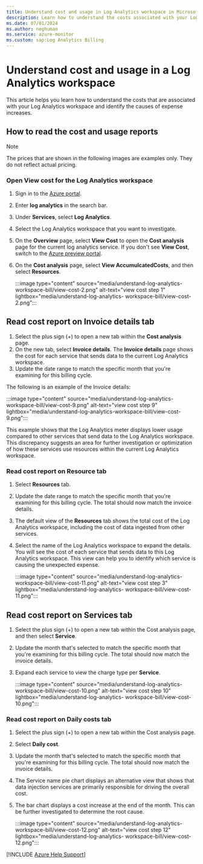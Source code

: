 ```yaml
---
title: Understand cost and usage in Log Analytics workspace in Microsoft Azure
description: Learn how to understand the costs associated with your Log Analytics workspace and identify causes of increased expense.
ms.date: 07/01/2024
ms.author: neghuman
ms.service: azure-monitor
ms.custom: sap:Log Analytics Billing
---
```

# Understand cost and usage in a Log Analytics workspace

This article helps you learn how to understand the costs that are associated with your Log Analytics workspace and identify the causes of expense increases.

## How to read the cost and usage reports

> [!NOTE]
> The prices that are shown in the following images are examples only. They do not reflect actual pricing.

### Open View cost for the Log Analytics workspace

1. Sign in to the [Azure portal](https://portal.azure.com). 
1. Enter **log analytics** in the search bar.
1. Under **Services**, select **Log Analytics**.
1. Select the Log Analytics workspace that you want to investigate.  
1. On the **Overview** page, select **View Cost** to open the **Cost analysis** page for the current log analytics service. If you don't see **View Cost**, switch to the [Azure preview portal](https://preview.portal.azure.com/).

1. On the **Cost analysis** page, select **View AccumulcatedCosts**, and then select **Resources**.

   :::image type="content" source="media/understand-log-analytics-workspace-bill/view-cost-2.png" alt-text="view cost step 1" lightbox="media/understand-log-analytics- 
   workspace-bill/view-cost-2.png":::

## Read cost report on Invoice details tab

1. Select the plus sign (+) to open a new tab within the **Cost analysis** page.  
1. On the new tab, select **Invoice details**. The **Invoice details** page shows the cost for each service that sends data to the current Log Analytics workspace.
1. Update the date range to match the specific month that you're examining for this billing cycle.

The following is an example of the Invoice details:

:::image type="content" source="media/understand-log-analytics-workspace-bill/view-cost-9.png" alt-text="view cost step 9" lightbox="media/understand-log-analytics-workspace-bill/view-cost-9.png":::

This example shows that the Log Analytics meter displays lower usage compared to other services that send data to the Log Analytics workspace. This discrepancy suggests an area for further investigation or optimization of how these services use resources within the current Log Analytics workspace.

### Read cost report on Resource tab

1. Select **Resources** tab.  

1. Update the date range to match the specific month that you're examining for this billing cycle. The total should now match the invoice details.

1.  The default view of the **Resources** tab shows the total cost of the Log Analytics workspace, including the cost of data ingested from other services.

1. Select the name of the Log Analytics workspace to expand the details. You will see the cost of each service that sends data to this Log Analytics workspace. This view can help you to identify which service is causing the unexpected expense.

   :::image type="content" source="media/understand-log-analytics-workspace-bill/view-cost-11.png" alt-text="view cost step 3" lightbox="media/understand-log-analytics- 
   workspace-bill/view-cost-11.png":::

## Read cost report on Services tab

1. Select the plus sign (+) to open a new tab within the Cost analysis page, and then select **Service**.  
2. Update the month that's selected to match the specific month that you're examining for this billing cycle. The total should now match the invoice details.
1. Expand each service to view the charge type per **Service**.  

   :::image type="content" source="media/understand-log-analytics-workspace-bill/view-cost-10.png" alt-text="view cost step 10" lightbox="media/understand-log-analytics- 
   workspace-bill/view-cost-10.png":::

### Read cost report on Daily costs tab

1. Select the plus sign (+) to open a new tab within the Cost analysis page.
1. Select **Daily cost**.  
1. Update the month that's selected to match the specific month that you're examining for this billing cycle. The total should now match the invoice details.
1. The Service name pie chart displays an alternative view that shows that data injection services are primarily responsible for driving the overall cost.
1. The bar chart displays a cost increase at the end of the month. This can be further investigated to determine the root cause.

   :::image type="content" source="media/understand-log-analytics-workspace-bill/view-cost-12.png" alt-text="view cost step 12" lightbox="media/understand-log-analytics- 
   workspace-bill/view-cost-12.png":::

[!INCLUDE [Azure Help Support](../../../../includes/azure-help-support.md)]
